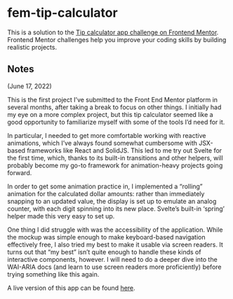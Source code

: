 # fem-tip-calculator

This is a solution to the [Tip calculator app challenge on Frontend Mentor](https://www.frontendmentor.io/challenges/tip-calculator-app-ugJNGbJUX). Frontend Mentor challenges help you improve your coding skills by building realistic projects.

## Notes

(June 17, 2022)

This is the first project I’ve submitted to the Front End Mentor platform in several months, after taking a break to focus on other things. I initially had my eye on a more complex project, but this tip calculator seemed like a good opportunity to familiarize myself with some of the tools I’d need for it.

In particular, I needed to get more comfortable working with reactive animations, which I’ve always found somewhat cumbersome with JSX-based frameworks like React and SolidJS. This led to me try out Svelte for the first time, which, thanks to its built-in transitions and other helpers, will probably become my go-to framework for animation-heavy projects going forward.

In order to get some animation practice in, I implemented a “rolling” animation for the calculated dollar amounts: rather than immediately snapping to an updated value, the display is set up to emulate an analog counter, with each digit spinning into its new place. Svelte’s built-in ‘spring’ helper made this very easy to set up.

One thing I did struggle with was the accessibility of the application. While the mockup was simple enough to make keyboard-based navigation effectively free, I also tried my best to make it usable via screen readers.  It turns out that “my best” isn’t quite enough to handle these kinds of interactive components, however. I will need to do a deeper dive into the WAI-ARIA docs (and learn to use screen readers more proficiently) before trying something like this again.

A live version of this app can be found [here](https://sparkling-liger-a336a4.netlify.app/).
